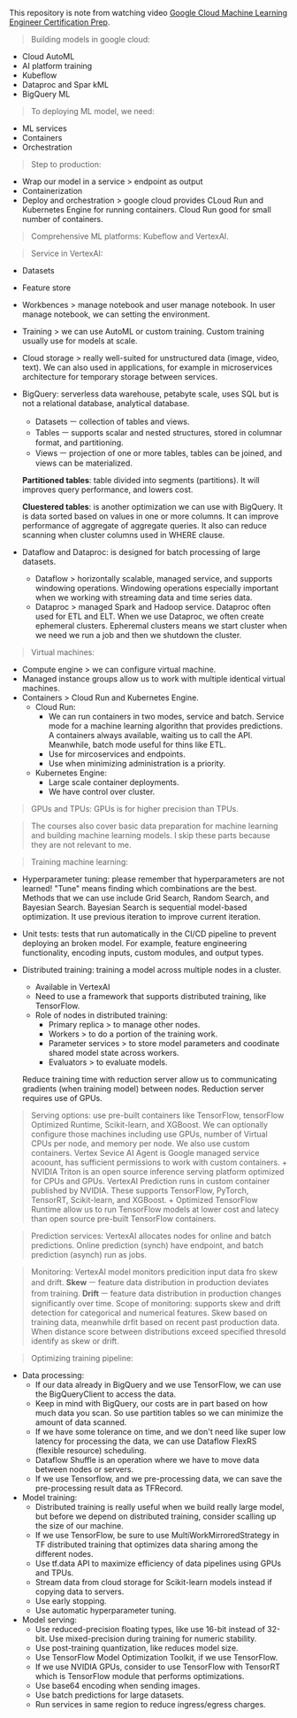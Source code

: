 This repository is note from watching video [Google Cloud Machine Learning Engineer Certification Prep](https://www.udemy.com/course/google-cloud-machine-learning-engineer-certification-prep/).

> Building models in google cloud:
+ Cloud AutoML
+ AI platform training
+ Kubeflow
+ Dataproc and Spar kML
+ BigQuery ML

> To deploying ML model, we need:
+ ML services
+ Containers
+ Orchestration

> Step to production:
+ Wrap our model in a service > endpoint as output
+ Containerization
+ Deploy and orchestration > google cloud provides CLoud Run and Kubernetes Engine for running containers. Cloud Run good for small number of containers.

> Comprehensive ML platforms: Kubeflow and VertexAI.

> Service in VertexAI:
+ Datasets
+ Feature store
+ Workbences > manage notebook and user manage notebook. In user manage notebook, we can setting the environment.
+ Training > we can use AutoML or custom training. Custom training usually use for models at scale.
+ Cloud storage > really well-suited for unstructured data (image, video, text). We can also used in applications, for example in microservices architecture for temporary storage between services. 
+ BigQuery: serverless data warehouse, petabyte scale, uses SQL but is not a relational database, analytical database.
    + Datasets ㅡ collection of tables and views.
    + Tables ㅡ supports scalar and nested structures, stored in columnar format, and partitioning.
    + Views ㅡ projection of one or more tables, tables can be joined, and views can be materialized.  

    **Partitioned tables**: table divided into segments (partitions). It will improves query performance, and lowers cost.

    **Cluestered tables**: is another optimization we can use with BigQuery. It is data sorted based on values in one or more columns. It can improve performance of aggregate of aggregate queries. It also can reduce scanning when cluster columns used in WHERE clause.

+ Dataflow and Dataproc: is designed for batch processing of large datasets. 
    + Dataflow > horizontally scalable, managed service, and supports windowing operations. Windowing operations especially important when we working with streaming data and time series data. 
    + Dataproc > managed Spark and Hadoop service. Dataproc often used for ETL and ELT. When we use Dataproc, we often create ephemeral clusters. Epheremal clusters means we start cluster when we need we run a job and then we shutdown the cluster.

> Virtual machines:
+ Compute engine > we can configure virtual machine.
+ Managed instance groups allow us to work with multiple identical virtual machines.
+ Containers > Cloud Run and Kubernetes Engine.
    + Cloud Run: 
        + We can run containers in two modes, service and batch. Service mode for a machine learning algorithn that provides predictions. A containers always available, waiting us to call the API. Meanwhile, batch mode useful for thins like ETL.
        + Use for mircoservices and endpoints.
        + Use when minimizing administration is a priority.
    + Kubernetes Engine:
        + Large scale container deployments.
        + We have control over cluster.        

> GPUs and TPUs: GPUs is for higher precision than TPUs.

> The courses also cover basic data preparation for machine learning and building machine learning models. I skip these parts because they are not relevant to me.

> Training machine learning: 

+ Hyperparameter tuning: please remember that hyperparameters are not learned! "Tune" means finding which combinations are the best. Methods that we can use include Grid Search, Random Search, and Bayesian Search. Bayesian Search is sequential model-based optimization. It use previous iteration to improve current iteration.
+ Unit tests: tests that run automatically in the CI/CD pipeline to prevent deploying an broken model. For example, feature engineering functionality, encoding inputs, custom modules, and output types.
+ Distributed training: training a model across multiple nodes in a cluster.
    + Available in VertexAI
    + Need to use a framework that supports distributed training, like TensorFlow.
    + Role of nodes in distributed training:
        + Primary replica > to manage other nodes.
        + Workers > to do a portion of the training work.
        + Parameter services > to store model parameters and coodinate shared model state across workers.
        + Evaluators > to evaluate models.

    Reduce training time with reduction server allow us to communicating gradients (when training model) between nodes. Reduction server requires use of GPUs. 

> Serving options: use pre-built containers like TensorFlow, tensorFlow Optimized Runtime, Scikit-learn, and XGBoost. We can optionally configure those machines including use GPUs, number of Virtual CPUs per node, and memory per node. We also use custom containers. Vertex Sevice AI Agent is Google managed service acoount, has sufficient permissions to work with custom containers.
    + NVIDIA Triton is an open source inference serving platform optimized for CPUs and GPUs. VertexAI Prediction runs in custom container published by NVIDIA. These supports TensorFlow, PyTorch, TensorRT, Scikit-learn, and XGBoost.
    + Optimized TensorFlow Runtime allow us to run TensorFlow models at lower cost and latecy than open source pre-built TensorFlow containers.

> Prediction services: VertexAI allocates nodes for online and batch predictions. Online prediction (synch) have endpoint, and batch prediction (asynch) run as jobs.

> Monitoring: VertexAI model monitors predicition input data fro skew and drift. **Skew** ㅡ feature data distribution in production deviates from training. **Drift** ㅡ feature data distribution in production changes significantly over time. Scope of monitoring: supports skew and drift detection for categorical and numerical features. Skew based on training data, meanwhile drfit based on recent past production data. When distance score between distributions exceed specified thresold identify as skew or drift. 

> Optimizing training pipeline: 
+ Data processing:
    + If our data already in BigQuery and we use TensorFlow, we can use the BigQueryClient to access the data.
    + Keep in mind with BigQuery, our costs are in part based on how much data you scan. So use partition tables so we can minimize the amount of data scanned. 
    + If we have some tolerance on time, and we don't need like super low latency for processing the data, we can use Dataflow FlexRS (flexible resource) scheduling.
    + Dataflow Shuffle is an operation where we have to move data between nodes or servers.
    + If we use Tensorflow, and we pre-processing data, we can save the pre-processing result data as TFRecord.
+ Model training:
    + Distributed training is really useful when we build really large model, but before we depend on distributed training, consider scalling up the size of our machine. 
    + If we use TensorFlow, be sure to use MultiWorkMirroredStrategy in TF distributed training that optimizes data sharing among the different nodes.
    + Use tf.data API to maximize efficiency of data pipelines using GPUs and TPUs. 
    + Stream data from cloud storage for Scikit-learn models instead if copying data to servers.
    + Use early stopping.
    + Use automatic hyperparameter tuning.
+ Model serving:
    + Use reduced-precision floating types, like use 16-bit instead of 32-bit. Use mixed-precision during training for numeric stability.
    + Use post-training quantization, like reduces model size.
    + Use TensorFlow Model Optimization Toolkit, if we use TensorFlow.
    + If we use NVIDIA GPUs, consider to use TensorFlow with TensorRT which is TensorFlow module that performs optimizations.
    + Use base64 encoding when sending images.
    + Use batch predictions for large datasets.
    + Run services in same region to reduce ingress/egress charges. 
